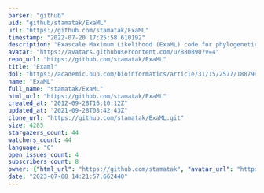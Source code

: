 ```yaml
---
parser: "github"
uid: "github/stamatak/ExaML"
url: "https://github.com/stamatak/ExaML"
timestamp: "2022-07-20 17:25:58.610192"
description: "Exascale Maximum Likelihood (ExaML) code for phylogenetic inference using MPI"
avatar: "https://avatars.githubusercontent.com/u/880890?v=4"
repo_url: "https://github.com/stamatak/ExaML"
title: "Examl"
doi: "https://academic.oup.com/bioinformatics/article/31/15/2577/188794/ExaML-version-3-a-tool-for-phylogenomic-analyses"
name: "ExaML"
full_name: "stamatak/ExaML"
html_url: "https://github.com/stamatak/ExaML"
created_at: "2012-09-28T16:10:12Z"
updated_at: "2021-09-28T08:42:43Z"
clone_url: "https://github.com/stamatak/ExaML.git"
size: 4285
stargazers_count: 44
watchers_count: 44
language: "C"
open_issues_count: 4
subscribers_count: 8
owner: {"html_url": "https://github.com/stamatak", "avatar_url": "https://avatars.githubusercontent.com/u/880890?v=4", "login": "stamatak", "type": "User"}
date: "2023-07-08 14:21:57.662440"
---
```

